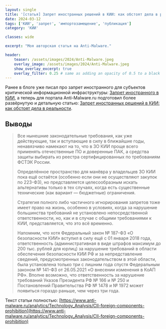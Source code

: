 ```yaml
---
layout: single
title: '[статья] Запрет иностранных решений в КИИ: как обстоят дела в реальности'
date: 2024-03-12
tags: ['КИИ', 'запрет', 'импортозамещение', 'публикация']
category: 'КИИ'

classes: wide

excerpt: "Моя авторская статья на Anti-Malware."

header:
    teaser: /assets/images/2024/Anti-Malware.jpeg
    overlay_image: /assets/images/2024/Anti-Malware.jpeg
    show_overlay_excerpt: true
    overlay_filter: 0.25 # same as adding an opacity of 0.5 to a black background
---
```

Ранее в блоге уже писал про запрет иностранного для субъектов критической информационной инфраструктуры: [Запрет иностранного в КИИ](/no-foreign-for-kii), а теперь для портала Anti-Malware.ru подготовил более развёрнутую и детальную статью: [Запрет иностранных решений в КИИ: как обстоят дела в реальности](https://www.anti-malware.ru/analytics/Technology_Analysis/CII-foreign-components-prohibition).

## Выводы
> Все нынешние законодательные требования, как уже действующие, так и вступающие в силу в ближайшие годы, ненавязчиво намекают на то, что в ЗО КИИ проще всего применять отечественные ПО и доверенные ПАК, а средства защиты выбирать из реестра сертифицированных по требованиям ФСТЭК России.
>
> Определённое пространство для манёвра у владельцев ЗО КИИ пока ещё остаётся (особенно если они не осуществляют закупок по 223-ФЗ), но представляется целесообразным искать альтернативы только в тех случаях, когда есть существенные технические (как вариант — бюджетные) ограничения.
>
> Стратегия полного либо частичного игнорирования запретов тоже имеет право на жизнь, особенно в условиях, когда за нарушение большинства требований не установлено непосредственной ответственности, но, как и в случае с общими требованиями к КИИ, представляется, что это всё временно.
>
> Напомним, что хотя Федеральный закон № 187-ФЗ «О безопасности КИИ» вступил в силу ещё с 01 января 2018 года, ответственность (административная в виде штрафов максимум до 200 тыс. рублей для юрлиц) за нарушение требований в области обеспечения безопасности КИИ РФ и за непредставление сведений, предусмотренных законодательством в этой области, была установлена только три с лишним года спустя Федеральным законом № 141-ФЗ от 26.05.2021 «О внесении изменения в КоАП РФ». Вполне возможно, что ответственность за нарушение требований Указов Президента РФ № 166 и № 250 и Постановлений Правительства РФ № 1478 и № 1972 может появиться гораздо раньше, чем через три года.

Текст статьи полностью: [https://www.anti-malware.ru/analytics/Technology_Analysis/CII-foreign-components-prohibition](https://www.anti-malware.ru/analytics/Technology_Analysis/CII-foreign-components-prohibition)
